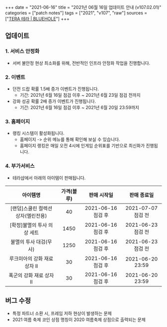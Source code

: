 +++
date = "2021-06-16"
title = "2021년 06월 16일 업데이트 안내 (v107.02.01)"
categories = ["patch notes"]
tags = ["2021", "v107", "raw"]
sources = ["[TERA 테라 | BLUEHOLE](https://playtera.co.kr/news/updates/396)"]
+++

## 업데이트

### **1.** 서비스 안정화
- 서버 불안정 현상 최소화를 위해, 전반적인 인프라 안정화 작업을 진행합니다.

### **2.** 이벤트
- 던전 드랍 확률 1.5배 증가 이벤트가 진행됩니다.
  - 기간: 2021년 6월 16일 점검 이후 ~ 2021년 6월 23일 점검 전까지
- 강화 성공 확률 2배 증가 이벤트가 진행됩니다.
  - 기간: 2021년 6월 16일 점검 이후 ~ 2021년 6월 20일 23:59까지

### **3.** 홈페이지
- 랭킹 시스템이 활성화됩니다.
  - 홈페이지 -> 순위 메뉴를 통해 확인해 보실 수 있습니다.
  - 홈페이지 랭킹은 매일 오전 4시에 인게임 순위표를 기반으로 최신화가 진행됩니다.

### **4.** 부가서비스
- 테라샵에서 아래의 아이템이 판매됩니다.

| 아이템명 | 가격(블루) | 판매 시작일 | 판매 종료일 |
| :-: | :-: | :-: | :-: |
| [랜덤]스쿨린 컬렉션 상자(엘린전용) | 40 | 2021-06-16 점검 후 | 2021-07-07 점검 전 |
| [확정]불멸의 투사 의상 세트 | 1450 | 2021-06-16 점검 후 | 2021-06-23 점검 전 |
| 불멸의 투사 대검(무사) | 1250 | 2021-06-16 점검 후 | 2021-06-23 점검 전 |
| 루크미아의 강화 재료 상자 II | 30 | 2021-06-16 점검 후 | 2021-06-20 23:59 |
| 폭군의 강화 재료 상자 II | 30 | 2021-06-16 점검 후 | 2021-06-20 23:59 |

## 버그 수정

- 특정 파트너 소환 시, 프레임 저하 현상이 발생하는 문제
- 2021 여름 축제 코인 상점 명칭이 2020 여름축제 상점으로 출력되는 문제
